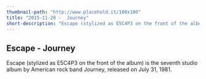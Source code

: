 ```yaml
---
thumbnail-path: "http://www.placehold.it/100x100"
title: "2015-11-28 -  Journey"
short-description: "Escape (stylized as E5C4P3 on the front of the album) is the seventh studio album by American rock band Journey, released on July 31, 1981."
---
```


## Escape -  Journey

Escape (stylized as E5C4P3 on the front of the album) is the seventh studio album by American rock band Journey, released on July 31, 1981.
